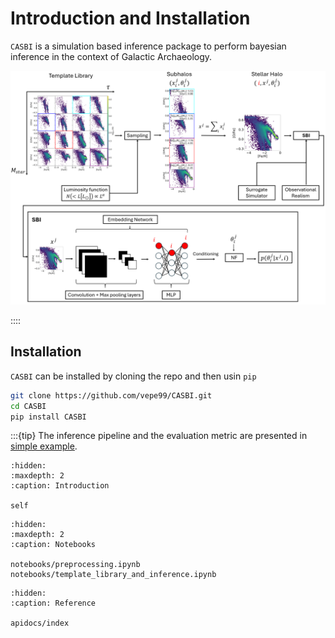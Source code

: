 # Introduction and Installation

`CASBI` is a simulation based inference package to perform bayesian inference in the context of Galactic Archaeology.

![CASBI Complete](../../notebooks/CASBI_complete.png)

::::

## Installation

`CASBI` can be installed by cloning the repo and then usin `pip`

```bash
git clone https://github.com/vepe99/CASBI.git
cd CASBI
pip install CASBI
```


:::{tip} The inference pipeline and the evaluation metric are presented in [simple example](notebooks/preprocessing.ipynb).

```{toctree}
:hidden:
:maxdepth: 2
:caption: Introduction

self
```

```{toctree}
:hidden:
:maxdepth: 2
:caption: Notebooks

notebooks/preprocessing.ipynb
notebooks/template_library_and_inference.ipynb
```

```{toctree}
:hidden:
:caption: Reference

apidocs/index
```
